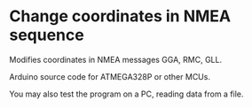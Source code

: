 # Change coordinates in NMEA sequence

Modifies coordinates in NMEA messages GGA, RMC, GLL.

Arduino source code for ATMEGA328P or other MCUs.

You may also test the program on a PC, reading data from a file.


